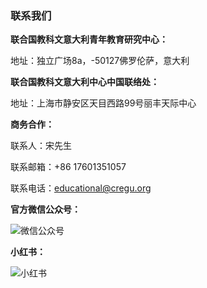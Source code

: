 ### 联系我们

**联合国教科文意大利青年教育研究中心：**

地址：独立广场8a，-50127佛罗伦萨，意大利

**联合国教科文意大利中心中国联络处：**

地址：上海市静安区天目西路99号丽丰天际中心


**商务合作：**

联系人：宋先生

联系邮箱：+86 17601351057

联系电话：educational@cregu.org

**官方微信公众号：**

![微信公众号](/core/子页面/关于我们/微信公众号.png)

**小红书：**

![小红书](/core/子页面/关于我们/小红书.png)
